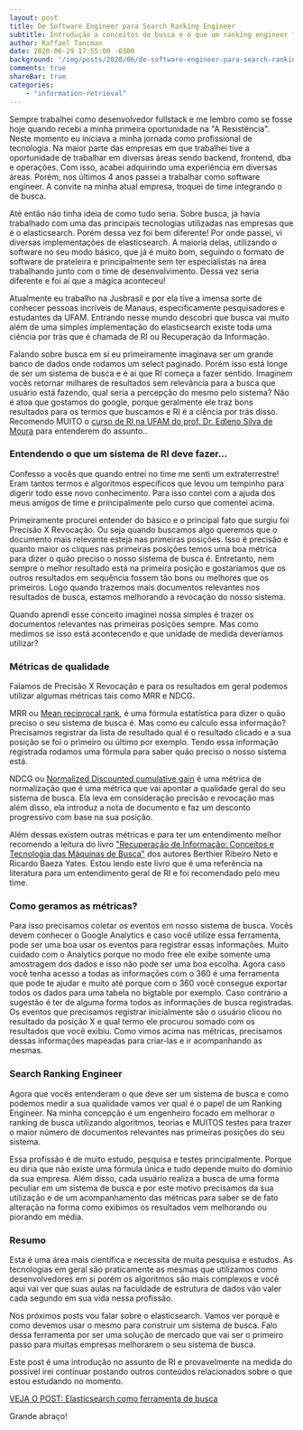 ```yaml
---
layout: post
title: De Software Engineer para Search Ranking Engineer
subtitle: Introdução a conceitos de busca e o que um ranking engineer faz.
author: Raffael Tancman
date: 2020-06-29 17:55:00 -0300
background: '/img/posts/2020/06/de-software-engineer-para-search-ranking-engineer.jpg'
comments: true
shareBar: true
categories:
    - "information-retrieval"
---
```


Sempre trabalhei como desenvolvedor fullstack e me lembro como se fosse hoje quando recebi a minha primeira oportunidade na "A Resistência". Neste momento eu iniciava a minha jornada como profissional de tecnologia. Na maior parte das empresas em que trabalhei tive a oportunidade de trabalhar em diversas áreas sendo backend, frontend, dba e operações. Com isso, acabei adquirindo uma experiência em diversas áreas. Porém, nos últimos 4 anos passei a trabalhar como software engineer. A convite na minha atual empresa, troquei de time integrando o de busca.

Até então não tinha ideia de como tudo seria. Sobre busca, já havia trabalhado com uma das principais tecnologias utilizadas nas empresas que é o elasticsearch. Porém dessa vez foi bem diferente! Por onde passei, vi diversas implementações de elasticsearch. A maioria delas, utilizando o software no seu modo básico, que já é muito bom, seguindo o formato de software de prateleira e principalmente sem ter especialistas na área trabalhando junto com o time de desenvolvimento. Dessa vez seria diferente e foi aí que a mágica aconteceu!

Atualmente eu trabalho na Jusbrasil e por ela tive a imensa sorte de conhecer pessoas incríveis de Manaus, especificamente pesquisadores e estudantes da UFAM. Entrando nesse mundo descobri que busca vai muito além de uma simples implementação do elasticsearch existe toda uma ciência por trás que é chamada de RI ou Recuperação da Informação.

Falando sobre busca em si eu primeiramente imaginava ser um grande banco de dados onde rodamos um select paginado. Porém isso está longe de ser um sistema de busca e é aí que RI começa a fazer sentido. Imaginem vocês retornar milhares de resultados sem relevância para a busca que usuário está fazendo, qual seria a percepção do mesmo pelo sistema? Não é atoa que gostamos do google, porque geralmente ele traz bons resultados para os termos que buscamos e RI é a ciência por trás disso. Recomendo MUITO o [curso de RI na UFAM do prof. Dr. Edleno Silva de Moura](https://www.youtube.com/watch?v=skDZcsOWq7U&list=PLgMem-KiO8qHUcI8D7gyhqH2gv0TPzhzR) para entenderem do assunto..


### Entendendo o que um sistema de RI deve fazer...

Confesso a vocês que quando entrei no time me senti um extraterrestre! Eram tantos termos e algoritmos específicos que levou um tempinho para digerir todo esse novo conhecimento. Para isso contei com a ajuda dos meus amigos de time e principalmente pelo curso que comentei acima.


Primeiramente procurei entender do básico e o principal fato que surgiu foi Precisão X Revocação. Ou seja quando buscamos algo queremos que o documento mais relevante esteja nas primeiras posições. Isso é precisão e quanto maior os cliques nas primeiras posições temos uma boa métrica para dizer o quão preciso o nosso sistema de busca é. Entretanto, nem sempre o melhor resultado está na primeira posição e gostaríamos que os outros resultados em sequência fossem tão bons ou melhores que os primeiros. Logo quando trazemos mais documentos relevantes nos resultados de busca, estamos melhorando a revocação do nosso sistema.

Quando aprendi esse conceito imaginei nossa simples é trazer os documentos relevantes nas primeiras posições sempre. Mas como medimos se isso está acontecendo e que unidade de medida deveríamos utilizar?


### Métricas de qualidade

Falamos de Precisão X Revocação e para os resultados em geral podemos utilizar algumas métricas tais como MRR e NDCG.

MRR ou [Mean reciprocal rank](https://en.wikipedia.org/wiki/Mean_reciprocal_rank), é uma fórmula estatística para dizer o quão preciso o seu sistema de busca é. Mas como eu calculo essa informação? Precisamos registrar da lista de resultado qual é o resultado clicado e a sua posição se foi o primeiro ou último por exemplo. Tendo essa informação registrada rodamos uma fórmula para saber quão preciso o nosso sistema está.

NDCG ou [Normalized Discounted cumulative gain](https://en.wikipedia.org/wiki/Discounted_cumulative_gain#Normalized_DCG) é uma métrica de normalização que é uma métrica que vai apontar a qualidade geral do seu sistema de busca. Ela leva em consideração precisão e revocação mas além disso, ela introduz a nota de documento e faz um desconto progressivo com base na sua posição.

Além dessas existem outras métricas e para ter um entendimento melhor recomendo a leitura do livro ["Recuperação de Informação: Conceitos e Tecnologia das Máquinas de Busca"](https://books.google.com.br/books?id=YWk3AgAAQBAJ&printsec=frontcover&hl=pt-BR&source=gbs_ge_summary_r&cad=0#v=onepage&q&f=false) dos autores Berthier Ribeiro Neto e Ricardo Baeza Yates. Estou lendo este livro que é uma referência na literatura para um entendimento geral de RI e foi recomendado pelo meu time.


### Como geramos as métricas?

Para isso precisamos coletar os eventos em nosso sistema de busca. Vocês devem conhecer o Google Analytics e caso você utilize essa ferramenta, pode ser uma boa usar os eventos para registrar essas informações. Muito cuidado com o Analytics porque no modo free ele exibe somente uma amostragem dos dados e isso não pode ser uma boa escolha. Agora caso você tenha acesso a todas as informações com o 360 é uma ferramenta que pode te ajudar e muito até porque com o 360 você consegue exportar todos os dados para uma tabela no bigtable por exemplo. Caso contrário a sugestão é ter de alguma forma todos as informações de busca registradas. Os eventos que precisamos registrar inicialmente são o usuário clicou no resultado da posição X e qual termo ele procurou somado com os resultados que você exibiu. Como vimos acima nas métricas, precisamos dessas informações mapeadas para criar-las e ir acompanhando as mesmas.


### Search Ranking Engineer

Agora que vocês entenderam o que deve ser um sistema de busca e como podemos medir a sua qualidade vamos ver qual é o papel de um Ranking Engineer. Na minha concepção é um engenheiro focado em melhorar o ranking de busca utilizando algoritmos, teorias e MUITOS testes para trazer o maior número de documentos relevantes nas primeiras posições do seu sistema.

Essa profissão é de muito estudo, pesquisa e testes principalmente. Porque eu diria que não existe uma fórmula única e tudo depende muito do domínio da sua empresa. Além disso, cada usuário realiza a busca de uma forma peculiar em um sistema de busca e por este motivo precisamos da sua utilização e de um acompanhamento das métricas para saber se de fato alteração na forma como exibimos os resultados vem melhorando ou piorando em média.


### Resumo

Esta é uma área mais científica e necessita de muita pesquisa e estudos. As tecnologias em geral são praticamente as mesmas que utilizamos como desenvolvedores em si porém os algoritmos são mais complexos e você aqui vai ver que suas aulas na faculdade de estrutura de dados vão valer cada segundo em sua vida nessa profissão.

Nos próximos posts vou falar sobre o elasticsearch. Vamos ver porquê e como devemos usar o mesmo para construir um sistema de busca. Falo dessa ferramenta por ser uma solução de mercado que vai ser o primeiro passo para muitas empresas melhorarem o seu sistema de busca.

Este post é uma introdução no assunto de RI e provavelmente na medida do possível irei continuar postando outros conteúdos relacionados sobre o que estou estudando no momento.


[VEJA O POST: Elasticsearch como ferramenta de busca
](/information-retrieval/elasticsearch-como-ferramenta-de-busca.html)

Grande abraço!
